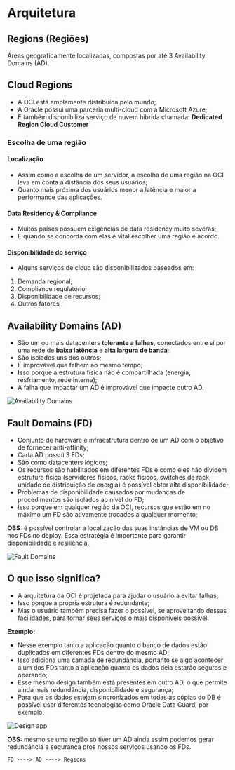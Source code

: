 # Arquitetura

## Regions (Regiões)

Áreas geograficamente localizadas, compostas por até 3 Availability Domains (AD).

## Cloud Regions

- A OCI está amplamente distribuída pelo mundo;
- A Oracle possui uma parceria multi-cloud com a Microsoft Azure;
- E também disponibiliza serviço de nuvem híbrida chamada: **Dedicated Region Cloud Customer** 

### Escolha de uma região

#### Localização
- Assim como a escolha de um servidor, a escolha de uma região na OCI leva em conta a distância dos seus usuários;
- Quanto mais próxima dos usuários menor a latência e maior a performance das aplicações. 

#### Data Residency & Compliance
- Muitos países possuem exigências de data residency muito severas;
- E quando se concorda com elas é vital escolher uma região e acordo.

#### Disponibilidade do serviço
- Alguns serviços de cloud são disponibilizados baseados em:
1. Demanda regional;
2. Compliance regulatório;
3. Disponibilidade de recursos;
4. Outros fatores.

## Availability Domains (AD)

- São um ou mais datacenters **tolerante a falhas**, conectados entre si por uma rede de **baixa latência** e **alta largura de banda**;
- São isolados uns dos outros;
- É improvável que falhem ao mesmo tempo;
- Isso porque a estrutura física não é compartilhada (energia, resfriamento, rede interna);
- A falha que impactar um AD é improvável que impacte outro AD.

![Availability Domains](./Imagens/01%20-%2001.png)

## Fault Domains (FD)

- Conjunto de hardware e infraestrutura dentro de um AD com o objetivo de fornecer anti-affinity;
- Cada AD possui 3 FDs;
- São como datacenters lógicos;
- Os recursos são habilitados em diferentes FDs e como eles não dividem estrutura física (servidores físicos, racks físicos, switches de rack, unidade de distribuição de energia) é possível obter alta disponibilidade;
- Problemas de disponibilidade causados por mudanças de procedimentos são isolados ao nível do FD; 
- Isso porque em qualquer região da OCI, recursos que estão em no máximo um FD são ativamente trocados a qualquer momento;

**OBS:** é possível controlar a localização das suas instâncias de VM ou DB nos FDs no deploy. Essa estratégia é importante para garantir disponibilidade e resiliência.

![Fault Domains](./Imagens/01%20-%2002.png)

## O que isso significa?

- A arquitetura da OCI é projetada para ajudar o usuário a evitar falhas;
- Isso porque a própria estrutura é redundante;
- Mas o usuário também precisa fazer o possível, se aproveitando dessas facilidades, para tornar seus serviços o mais disponíveis possível.

**Exemplo:**



- Nesse exemplo tanto a aplicação quanto o banco de dados estão duplicados em diferentes FDs dentro do mesmo AD;
- Isso adiciona uma camada de redundância, portanto se algo acontecer a um dos FDs tanto a aplicação quanto os dados dela estarão seguros e operando;
- Esse mesmo design também está presentes em outro AD, o que permite ainda mais redundância, disponibilidade e segurança;
- Para que os dados estejam sincronizados em todas as cópias do DB é possível usar diferentes tecnologias como Oracle Data Guard, por exemplo.

![Design app](./Imagens/01%20-%2003.png)

**OBS:** mesmo se uma região só tiver um AD ainda assim podemos gerar redundância e segurança pros nossos serviços usando os FDs.


```FD ----> AD ----> Regions```

